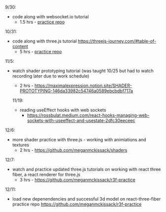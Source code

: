 
9/30:
- code along with websocket.io tutorial 
  - 1.5 hrs - [practice repo](https://github.com/meganmckissack/web-socket-learning)

10/31:
- code along with three.js tutorial https://threejs-journey.com/#table-of-content
  - 5 hrs - [practice repo](https://github.com/meganmckissack/threejs-webgl-practice/tree/1fb20f26c810e0668877a51c81b7ad69b6c7d8e5)


11/5:
- watch shader prototyping tutorial (was taught 10/25 but had to watch recording later due to work schedule)
  - 2 hrs - https://maximalexpression.notion.site/SHADER-PROTOTYPING-146da33982c54746a0589ebcbdbf717a

  11/19:
  - reading useEffect hooks with web sockets
    - https://rossbulat.medium.com/react-hooks-managing-web-sockets-with-useeffect-and-usestate-2dfc30eeceec

12/6: 
  - more shader practice with three.js - working with animiations and textures
    - 2 hrs - https://github.com/meganmckissack/shaders

12/7: 
  - watch and practice updated three.js tutorials on working with react three fiber, a react renderer for three.js 
    - 3 hrs - https://github.com/meganmckissack/r3f-practice

12/11:
  - load new depenendencies and successful 3d model on react-three-fiber practice repo 
      https://github.com/meganmckissack/r3f-practice


